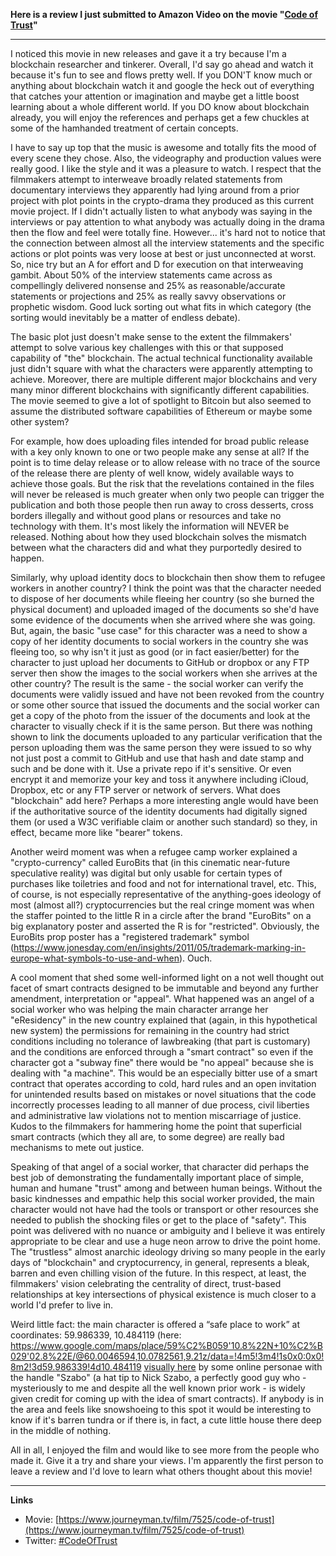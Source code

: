 **Here is a review I just submitted to Amazon Video on the movie "[Code of Trust](https://www.journeyman.tv/film/7525/code-of-trust)"**

---------

I noticed this movie in new releases and gave it a try because I'm a blockchain researcher and tinkerer.  Overall, I'd say go ahead and watch it because it's fun to see and flows pretty well.  If you DON'T know much or anything about blockchain watch it and google the heck out of everything that catches your attention or imagination and maybe get a little boost learning about a whole different world.  If you DO know about blockchain already, you will enjoy the references and perhaps get a few chuckles at some of the hamhanded treatment of certain concepts.

I have to say up top that the music is awesome and totally fits the mood of every scene they chose.  Also, the videography and production values were really good.  I like the style and it was a pleasure to watch.  I respect that the filmmakers attempt to interweave broadly related statements from documentary interviews they apparently had lying around from a prior project with plot points in the crypto-drama they produced as this current movie project.  If I didn't actually listen to what anybody was saying in the interviews or pay attention to what anybody was actually doing in the drama then the flow and feel were totally fine.  However... it's hard not to notice that the connection between almost all the interview statements and the specific actions or plot points was very loose at best or just unconnected at worst.  So, nice try but an A for effort and D for execution on that interweaving gambit.  About 50% of the interview statements came across as compellingly delivered nonsense and 25% as reasonable/accurate statements or projections and 25% as really savvy observations or prophetic wisdom.  Good luck sorting out what fits in which category (the sorting would inevitably be a matter of endless debate).

The basic plot just doesn't make sense to the extent the filmmakers' attempt to solve various key challenges with this or that supposed capability of "the" blockchain.  The actual technical functionality available just didn't square with what the characters were apparently attempting to achieve.  Moreover, there are multiple different major blockchains and very many minor different blockchains with significantly different capabilities.  The movie seemed to give a lot of spotlight to Bitcoin but also seemed to assume the distributed software capabilities of Ethereum or maybe some other system?

For example, how does uploading files intended for broad public release with a key only known to one or two people make any sense at all?  If the point is to time delay release or to allow release with no trace of the source of the release there are plenty of well know, widely available ways to achieve those goals.  But the risk that the revelations contained in the files will never be released is much greater when only two people can trigger the publication and both those people then run away to cross desserts, cross borders illegally and without good plans or resources and take no technology with them.  It's most likely the information will NEVER be released.  Nothing about how they used blockchain solves the mismatch between what the characters did and what they purportedly desired to happen.  

Similarly, why upload identity docs to blockchain then show them to refugee workers in another country?  I think the point was that the character needed to dispose of her documents while fleeing her country (so she burned the physical document) and uploaded imaged of the documents so she'd have some evidence of the documents when she arrived where she was going.  But, again, the basic "use case" for this character was a need to show a copy of her identity documents to social workers in the country she was fleeing too, so why isn't it just as good (or in fact easier/better) for the character to just upload her documents to GitHub or dropbox or any FTP server then show the images to the social workers when she arrives at the other country?  The result is the same - the social worker can verify the documents were validly issued and have not been revoked from the country or some other source that issued the documents and the social worker can get a copy of the photo from the issuer of the documents and look at the character to visually check if it is the same person.  But there was nothing shown to link the documents uploaded to any particular verification that the person uploading them was the same person they were issued to so why not just post a commit to GitHub and use that hash and date stamp and such and be done with it.  Use a private repo if it's sensitive.  Or even encrypt it and memorize your key and toss it anywhere including iCloud, Dropbox, etc or any FTP server or network of servers.  What does "blockchain" add here?  Perhaps a more interesting angle would have been if the authoritative source of the identity documents had digitally signed them (or used a W3C verifiable claim or another such standard) so they, in effect, became more like "bearer" tokens.  

Another weird moment was when a refugee camp worker explained a "crypto-currency" called EuroBits that (in this cinematic near-future speculative reality) was digital but only usable for certain types of purchases like toiletries and food and not for international travel, etc.  This, of course, is not especially representative of the anything-goes ideology of most (almost all?) cryptocurrencies but the real cringe moment was when the staffer pointed to the little R in a circle after the brand "EuroBits" on a big explanatory poster and asserted the R is for "restricted".  Obviously, the EuroBits prop poster has a "registered trademark" symbol (https://www.jonesday.com/en/insights/2011/05/trademark-marking-in-europe-what-symbols-to-use-and-when).  Ouch. 

A cool moment that shed some well-informed light on a not well thought out facet of smart contracts designed to be immutable and beyond any further amendment, interpretation or "appeal".  What happened was an angel of a social worker who was helping the main character arrange her "eResidency" in the new country explained that (again, in this hypothetical new system) the permissions for remaining in the country had strict conditions including no tolerance of lawbreaking (that part is customary) and the conditions are enforced through a "smart contract" so even if the character got a "subway fine" there would be "no appeal" because she is dealing with "a machine".  This would be an especially bitter use of a smart contract that operates according to cold, hard rules and an open invitation for unintended results based on mistakes or novel situations that the code incorrectly processes leading to all manner of due process, civil liberties and administrative law violations not to mention miscarriage of justice.  Kudos to the filmmakers for hammering home the point that superficial smart contracts (which they all are, to some degree) are really bad mechanisms to mete out justice. 

Speaking of that angel of a social worker, that character did perhaps the best job of demonstrating the fundamentally important place of simple, human and humane "trust" among and between human beings.  Without the basic kindnesses and empathic help this social worker provided, the main character would not have had the tools or transport or other resources she needed to publish the shocking files or get to the place of "safety".  This point was delivered with no nuance or ambiguity and I believe it was entirely appropriate to be clear and use a huge neon arrow to drive the point home.  The "trustless" almost anarchic ideology driving so many people in the early days of "blockchain" and cryptocurrency, in general, represents a bleak, barren and even chilling vision of the future.  In this respect, at least, the filmmakers' vision celebrating the centrality of direct, trust-based relationships at key intersections of physical existence is much closer to a world I'd prefer to live in. 

Weird little fact: the main character is offered a “safe place to work” at coordinates: 59.986339, 10.484119 (here: https://www.google.com/maps/place/59%C2%B059'10.8%22N+10%C2%B029'02.8%22E/@60.0046594,10.0782561,9.21z/data=!4m5!3m4!1s0x0:0x0!8m2!3d59.986339!4d10.484119 [visually here](https://raw.githubusercontent.com/CIVICS/civics-site/gh-pages/media/where.png) by some online personae with the handle "Szabo" (a hat tip to Nick Szabo, a perfectly good guy who - mysteriously to me and despite all the well known prior work - is widely given credit for coming up with the idea of smart contracts).  If anybody is in the area and feels like snowshoeing to this spot it would be interesting to know if it's barren tundra or if there is, in fact, a cute little house there deep in the middle of nothing.

All in all, I enjoyed the film and would like to see more from the people who made it.  Give it a try and share your views.  I'm apparently the first person to leave a review and I'd love to learn what others thought about this movie!

-----------

**Links**

* Movie: [https://www.journeyman.tv/film/7525/code-of-trust](https://www.journeyman.tv/film/7525/code-of-trust)
* Twitter: [#CodeOfTrust](https://twitter.com/hashtag/CodeOfTrust?src=hashtag_click)
